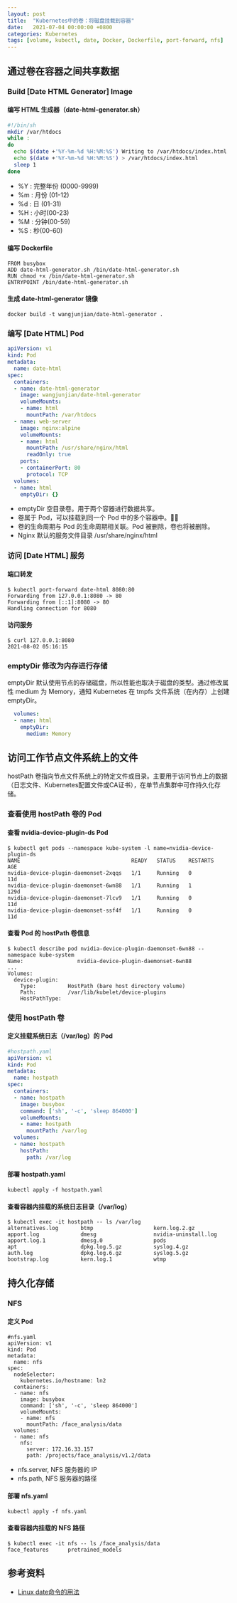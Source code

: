 ```yaml
---
layout: post
title:  "Kubernetes中的卷：将磁盘挂载到容器"
date:   2021-07-04 00:00:00 +0800
categories: Kubernetes
tags: [volume, kubectl, date, Docker, Dockerfile, port-forward, nfs]
---
```


## 通过卷在容器之间共享数据
### Build [Date HTML Generator] Image
#### 编写 HTML 生成器（date-html-generator.sh）
```sh
#!/bin/sh
mkdir /var/htdocs
while :
do
  echo $(date +'%Y-%m-%d %H:%M:%S') Writing to /var/htdocs/index.html
  echo $(date +'%Y-%m-%d %H:%M:%S') > /var/htdocs/index.html
  sleep 1
done
```
* %Y : 完整年份 (0000-9999)
* %m : 月份 (01-12)
* %d : 日 (01-31)
* %H : 小时(00-23)
* %M : 分钟(00-59)
* %S : 秒(00-60)

#### 编写 Dockerfile
```shell
FROM busybox
ADD date-html-generator.sh /bin/date-html-generator.sh
RUN chmod +x /bin/date-html-generator.sh
ENTRYPOINT /bin/date-html-generator.sh
```

#### 生成 date-html-generator 镜像
```shell
docker build -t wangjunjian/date-html-generator .
```

### 编写 [Date HTML] Pod
```yaml
apiVersion: v1
kind: Pod
metadata:
  name: date-html
spec:
  containers:
  - name: date-html-generator
    image: wangjunjian/date-html-generator
    volumeMounts:
    - name: html
      mountPath: /var/htdocs
  - name: web-server
    image: nginx:alpine
    volumeMounts:
    - name: html
      mountPath: /usr/share/nginx/html
      readOnly: true
    ports:
    - containerPort: 80
      protocol: TCP
  volumes:
  - name: html
    emptyDir: {}
```
* emptyDir 空目录卷。用于两个容器进行数据共享。
* 卷属于 Pod，可以挂载到同一个 Pod 中的多个容器中。
* 卷的生命周期与 Pod 的生命周期相关联。Pod 被删除，卷也将被删除。
* Nginx 默认的服务文件目录 /usr/share/nginx/html

### 访问 [Date HTML] 服务
#### 端口转发
```shell
$ kubectl port-forward date-html 8080:80
Forwarding from 127.0.0.1:8080 -> 80
Forwarding from [::1]:8080 -> 80
Handling connection for 8080
```

#### 访问服务
```shell
$ curl 127.0.0.1:8080
2021-08-02 05:16:15
```

### emptyDir 修改为内存进行存储
emptyDir 默认使用节点的存储磁盘，所以性能也取决于磁盘的类型。通过修改属性 medium 为 Memory，通知 Kubernetes 在 tmpfs 文件系统（在内存）上创建 emptyDir。
```yaml
  volumes:
  - name: html
    emptyDir: 
      medium: Memory
```

## 访问工作节点文件系统上的文件
hostPath 卷指向节点文件系统上的特定文件或目录。主要用于访问节点上的数据（日志文件、Kubernetes配置文件或CA证书），在单节点集群中可作持久化存储。

### 查看使用 hostPath 卷的 Pod
#### 查看 nvidia-device-plugin-ds Pod
```shell
$ kubectl get pods --namespace kube-system -l name=nvidia-device-plugin-ds
NAME                                   READY   STATUS    RESTARTS   AGE
nvidia-device-plugin-daemonset-2xqqs   1/1     Running   0          11d
nvidia-device-plugin-daemonset-6wn88   1/1     Running   1          129d
nvidia-device-plugin-daemonset-7lcv9   1/1     Running   0          11d
nvidia-device-plugin-daemonset-ssf4f   1/1     Running   0          11d
```

#### 查看 Pod 的 hostPath 卷信息
```shell
$ kubectl describe pod nvidia-device-plugin-daemonset-6wn88 --namespace kube-system
Name:                 nvidia-device-plugin-daemonset-6wn88
...
Volumes:
  device-plugin:
    Type:          HostPath (bare host directory volume)
    Path:          /var/lib/kubelet/device-plugins
    HostPathType:  
```

### 使用 hostPath 卷
#### 定义挂载系统日志（/var/log）的 Pod
```yaml
#hostpath.yaml
apiVersion: v1
kind: Pod
metadata:
  name: hostpath
spec:
  containers:
  - name: hostpath
    image: busybox
    command: ['sh', '-c', 'sleep 864000']
    volumeMounts:
    - name: hostpath
      mountPath: /var/log
  volumes:
  - name: hostpath
    hostPath:
      path: /var/log
```

#### 部署 hostpath.yaml
```shell
kubectl apply -f hostpath.yaml
```

#### 查看容器内挂载的系统日志目录（/var/log）
```shell
$ kubectl exec -it hostpath -- ls /var/log
alternatives.log       btmp                   kern.log.2.gz
apport.log             dmesg                  nvidia-uninstall.log
apport.log.1           dmesg.0                pods
apt                    dpkg.log.5.gz          syslog.4.gz
auth.log               dpkg.log.6.gz          syslog.5.gz
bootstrap.log          kern.log.1             wtmp
```

## 持久化存储
### NFS
#### 定义 Pod
```shell
#nfs.yaml
apiVersion: v1
kind: Pod
metadata:
  name: nfs
spec:
  nodeSelector:
    kubernetes.io/hostname: ln2
  containers:
  - name: nfs
    image: busybox
    command: ['sh', '-c', 'sleep 864000']
    volumeMounts:
    - name: nfs
      mountPath: /face_analysis/data
  volumes:
  - name: nfs
    nfs:
      server: 172.16.33.157
      path: /projects/face_analysis/v1.2/data
```
* nfs.server, NFS 服务器的 IP
* nfs.path, NFS 服务器的路径

#### 部署 nfs.yaml
```shell
kubectl apply -f nfs.yaml
```

#### 查看容器内挂载的 NFS 路径
```shell
$ kubectl exec -it nfs -- ls /face_analysis/data
face_features      pretrained_models
```

## 参考资料
* [Linux date命令的用法](https://www.cnblogs.com/asxe/p/9317811.html)
